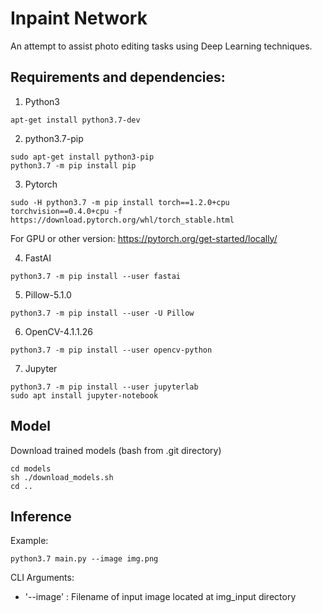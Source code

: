 # Inpaint Network

An attempt to assist photo editing tasks using Deep Learning techniques.


## Requirements and dependencies:


1.  Python3
```console
apt-get install python3.7-dev
```

2.  python3.7-pip 
```console
sudo apt-get install python3-pip
python3.7 -m pip install pip
```

3.  Pytorch
```console
sudo -H python3.7 -m pip install torch==1.2.0+cpu torchvision==0.4.0+cpu -f https://download.pytorch.org/whl/torch_stable.html
```
For GPU or other version: https://pytorch.org/get-started/locally/

4.  FastAI
```console
python3.7 -m pip install --user fastai
```

5.  Pillow-5.1.0
```console
python3.7 -m pip install --user -U Pillow
```

6.  OpenCV-4.1.1.26
```console
python3.7 -m pip install --user opencv-python
```

7.  Jupyter
```console
python3.7 -m pip install --user jupyterlab
sudo apt install jupyter-notebook
```


## Model

Download trained models
(bash from .git directory)
```console
cd models
sh ./download_models.sh
cd ..
```


## Inference

Example:
```console
python3.7 main.py --image img.png
```

CLI Arguments:
* '--image' : Filename of input image located at img_input directory
